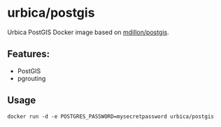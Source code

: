 # urbica/postgis

Urbica PostGIS Docker image based on [mdillon/postgis](https://github.com/appropriate/docker-postgis).

## Features:

* PostGIS
* pgrouting

## Usage

```shell
docker run -d -e POSTGRES_PASSWORD=mysecretpassword urbica/postgis
```
